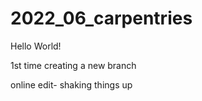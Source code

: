 # 2022_06_carpentries

Hello World!

1st time creating a new branch

online edit- shaking things up
